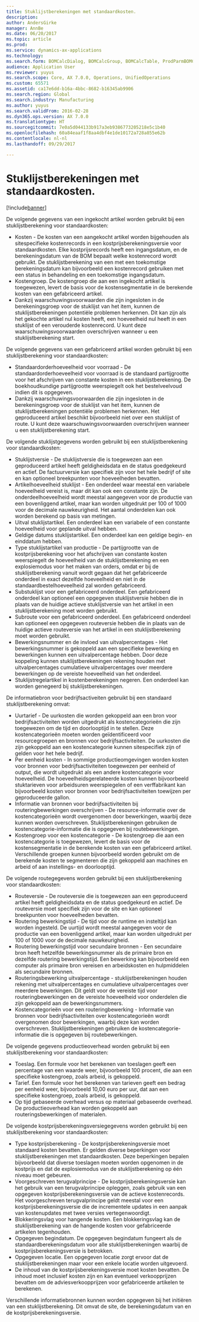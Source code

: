 ```yaml
---
title: Stuklijstberekeningen met standaardkosten.
description: 
author: AndersGirke
manager: AnnBe
ms.date: 06/20/2017
ms.topic: article
ms.prod: 
ms.service: dynamics-ax-applications
ms.technology: 
ms.search.form: BOMCalcDialog, BOMCalcGroup, BOMCalcTable, ProdParmBOMCalc
audience: Application User
ms.reviewer: yuyus
ms.search.scope: Core, AX 7.0.0, Operations, UnifiedOperations
ms.custom: 65571
ms.assetid: ca17e6dd-b16a-4bbc-8682-b16345ab9906
ms.search.region: Global
ms.search.industry: Manufacturing
ms.author: yuyus
ms.search.validFrom: 2016-02-28
ms.dyn365.ops.version: AX 7.0.0
ms.translationtype: HT
ms.sourcegitcommit: 7e0a5d044133b917a3eb9386773205218e5c1b40
ms.openlocfilehash: 60a84eaaf1f8aa4dbf4e1de10172a728a855e62b
ms.contentlocale: nl-nl
ms.lasthandoff: 09/29/2017

---
```


# <a name="bom-calculations-with-standard-costs"></a>Stuklijstberekeningen met standaardkosten.

[!include[banner](../includes/banner.md)]




De volgende gegevens van een ingekocht artikel worden gebruikt bij een stuklijstberekening voor standaardkosten:
-   Kosten - De kosten van een aangekocht artikel worden bijgehouden als sitespecifieke kostenrecords in een kostprijsberekeningsversie voor standaardkosten. Elke kostprijsrecords heeft een ingangsdatum, en de berekeningsdatum van de BOM bepaalt welke kostenrecord wordt gebruikt. De stuklijstberekening van een met een toekomstige berekeningsdatum kan bijvoorbeeld een kostenrecord gebruiken met een status in behandeling en een toekomstige ingangsdatum.
-   Kostengroep. De kostengroep die aan een ingekocht artikel is toegewezen, levert de basis voor de kostensegmentatie in de berekende kosten van een gefabriceerd artikel.
-   Dankzij waarschuwingsvoorwaarden die zijn ingesloten in de berekeningsgroep voor de stuklijst van het item, kunnen de stuklijstberekeningen potentiële problemen herkennen. Dit kan zijn als het gekochte artikel nul kosten heeft, een hoeveelheid nul heeft in een stuklijst of een verouderde kostenrecord. U kunt deze waarschuwingsvoorwaarden overschrijven wanneer u een stuklijstberekening start.

De volgende gegevens van een gefabriceerd artikel worden gebruikt bij een stuklijstberekening voor standaardkosten:
-   Standaardorderhoeveelheid voor voorraad - De standaardorderhoeveelheid voor voorraad is de standaard partijgrootte voor het afschrijven van constante kosten in een stuklijstberekening. De boekhoudkundige partijgrootte weerspiegelt ook het bestelveelvoud indien dit is opgegeven.
-   Dankzij waarschuwingsvoorwaarden die zijn ingesloten in de berekeningsgroep voor de stuklijst van het item, kunnen de stuklijstberekeningen potentiële problemen herkennen. Het geproduceerd artikel beschikt bijvoorbeeld niet over een stuklijst of route. U kunt deze waarschuwingsvoorwaarden overschrijven wanneer u een stuklijstberekening start.

De volgende stuklijstgegevens worden gebruikt bij een stuklijstberekening voor standaardkosten:
-   Stuklijstversie - De stuklijstversie die is toegewezen aan een geproduceerd artikel heeft geldigheidsdata en de status goedgekeurd en actief. De factuurversie kan specifiek zijn voor het hele bedrijf of site en kan optioneel breekpunten voor hoeveelheden bevatten.
-   Artikelhoeveelheid stuklijst - Een onderdeel waar meestal een variabele hoeveelheid vereist is, maar dit kan ook een constante zijn. De onderdeelhoeveelheid wordt meestal aangegeven voor de productie van een bovenliggend artikel, maar kan worden uitgedrukt per 100 of 1000 voor de decimale nauwkeurigheid. Het aantal onderdelen kan ook worden berekend op basis van metingen.
-   Uitval stuklijstartikel. Een onderdeel kan een variabele of een constante hoeveelheid voor geplande uitval hebben.
-   Geldige datums stuklijstartikel. Een onderdeel kan een geldige begin- en einddatum hebben.
-   Type stuklijstartikel van productie - De partijgrootte van de kostprijsberekening voor het afschrijven van constante kosten weerspiegelt de hoeveelheid van de stuklijstberekening en een explosiemodus voor het maken van orders, omdat er bij de stuklijstberekening vanuit wordt gegaan dat het gefabriceerde onderdeel in exact dezelfde hoeveelheid en niet in de standaardbestelhoeveelheid zal worden gefabriceerd.
-   Substuklijst voor een gefabriceerd onderdeel. Een gefabriceerd onderdeel kan optioneel een opgegeven stuklijstversie hebben die in plaats van de huidige actieve stuklijstversie van het artikel in een stuklijstberekening moet worden gebruikt.
-   Subroute voor een gefabriceerd onderdeel. Een gefabriceerd onderdeel kan optioneel een opgegeven routeversie hebben die in plaats van de huidige actieve routeversie van het artikel in een stuklijstberekening moet worden gebruikt.
-   Bewerkingsnummer en de invloed van uitvalpercentages - Het bewerkingsnummer is gekoppeld aan een specifieke bewerking en bewerkingen kunnen een uitvalpercentage hebben. Door deze koppeling kunnen stuklijstberekeningen rekening houden met uitvalpercentages cumulatieve uitvalpercentages over meerdere bewerkingen op de vereiste hoeveelheid van het onderdeel.
-   Stuklijstregelartikel in kostenberekeningen negeren. Een onderdeel kan worden genegeerd bij stuklijstberekeningen.

De informatiebron voor bedrijfsactiveiten gebruikt bij een standaard stuklijstberekening omvat:
-   Uurtarief - De uurkosten die worden gekoppeld aan een bron voor bedrijfsactiviteiten worden uitgedrukt als kostencategorieën die zijn toegewezen om de tijd en doorlooptijd in te stellen. Deze kostencategorieën moeten worden geïdentificeerd voor resourcegroepen en bronnen voor bedrijfsactiviteiten. De uurkosten die zijn gekoppeld aan een kostencategorie kunnen sitespecifiek zijn of gelden voor het hele bedrijf.
-   Per eenheid kosten - In sommige productieomgevingen worden kosten voor bronnen voor bedrijfsactiviteiten toegewezen per eenheid of output, die wordt uitgedrukt als een andere kostencategorie voor hoeveelheid. De hoeveelheidsgerelateerde kosten kunnen bijvoorbeeld stuktarieven voor arbeidsuren weerspiegelen of een verffabrikant kan bijvoorbeeld kosten voor bronnen voor bedrijfsactiviteiten toewijzen per geproduceerde gallon.
-   Informatie van bronnen voor bedrijfsactiviteiten bij routeringbewerkingen overschrijven - De resource-informatie over de kostencategorieën wordt overgenomen door bewerkingen, waarbij deze kunnen worden overschreven. Stuklijstberekeningen gebruiken de kostencategorie-informatie die is opgegeven bij routebewerkingen.
-   Kostengroep voor een kostencategorie - De kostengroep die aan een kostencategorie is toegewezen, levert de basis voor de kostensegmentatie in de berekende kosten van een gefabriceerd artikel. Verschillende groepen kunnen bijvoorbeeld worden gebruikt om de berekende kosten te segmenteren die zijn gekoppeld aan machines en arbeid of aan instellings- en doorlooptijd.

De volgende routegegevens worden gebruikt bij een stuklijstberekening voor standaardkosten:
-   Routeversie - De routeversie die is toegewezen aan een geproduceerd artikel heeft geldigheidsdata en de status goedgekeurd en actief. De routeversie moet specifiek zijn voor de site en kan optioneel breekpunten voor hoeveelheden bevatten.
-   Routering bewerkingstijd - De tijd voor de runtime en insteltijd kan worden ingesteld. De uurtijd wordt meestal aangegeven voor de productie van een bovenliggend artikel, maar kan worden uitgedrukt per 100 of 1000 voor de decimale nauwkeurigheid.
-   Routering bewerkingstijd voor secundaire bronnen - Een secundaire bron heeft hetzelfde bewerkingsnummer als de primaire bron en dezelfde routering bewerkingstijd. Een bewerking kan bijvoorbeeld een computer als primaire bron vereisen en arbeidskosten en hulpmiddelen als secundaire bronnen.
-   Routeringsbewerking uitvalpercentage - stuklijstberekeningen houden rekening met uitvalpercentages en cumulatieve uitvalpercentages over meerdere bewerkingen. Dit geldt voor de vereiste tijd voor routeringbewerkingen en de vereiste hoeveelheid voor onderdelen die zijn gekoppeld aan de bewerkingsnummers.
-   Kostencategorieën voor een routeringbewerking - Informatie van bronnen voor bedrijfsactiviteiten over kostencategorieën wordt overgenomen door bewerkingen, waarbij deze kan worden overschreven. Stuklijstberekeningen gebruiken de kostencategorie-informatie die is opgegeven bij routebewerkingen.

De volgende gegevens productieoverhead worden gebruikt bij een stuklijstberekening voor standaardkosten:
-   Toeslag. Een formule voor het berekenen van toeslagen geeft een percentage van een waarde weer, bijvoorbeeld 100 procent, die aan een specifieke kostengroep, zoals arbeid, is gekoppeld.
-   Tarief. Een formule voor het berekenen van tarieven geeft een bedrag per eenheid weer, bijvoorbeeld 10,00 euro per uur, dat aan een specifieke kostengroep, zoals arbeid, is gekoppeld.
-   Op tijd gebaseerde overhead versus op materiaal gebaseerde overhead. De productieoverhead kan worden gekoppeld aan routeringsbewerkingen of materialen.

De volgende kostprijsberekeningsversiegegevens worden gebruikt bij een stuklijstberekening voor standaardkosten:
-   Type kostprijsberekening - De kostprijsberekeningsversie moet standaard kosten bevatten. Er gelden diverse beperkingen voor stuklijstberekeningen met standaardkosten. Deze beperkingen bepalen bijvoorbeeld dat diverse toeslagen moeten worden opgenomen in de kostprijs en dat de explosiemodus van de stuklijstberekening op één niveau moet gebeuren.
-   Voorgeschreven terugvalprincipe - De kostprijsberekeningsversie kan het gebruik van een terugvalprincipe opleggen, zoals gebruik van een opgegeven kostprijsberekeningsversie van de actieve kostenrecords. Het voorgeschreven terugvalprincipe geldt meestal voor een kostprijsberekeningsversie die de incrementele updates in een aanpak van kostenupdates met twee versies vertegenwoordigt.
-   Blokkeringsvlag voor hangende kosten. Een blokkeringsvlag kan de stuklijstberekening van de hangende kosten voor gefabriceerde artikelen tegenhouden.
-   Opgegeven begindatum. De opgegeven begindatum fungeert als de standaardberekeningsdatum voor alle stuklijstberekeningen waarbij de kostprijsberekeningsversie is betrokken.
-   Opgegeven locatie. Een opgegeven locatie zorgt ervoor dat de stuklijstberekeningen maar voor een enkele locatie worden uitgevoerd.
-   De inhoud van de kostprijsberekeningsversie moet kosten bevatten. De inhoud moet inclusief kosten zijn en kan eventueel verkoopprijzen bevatten om de adviesverkoopprijzen voor gefabriceerde artikelen te berekenen.

Verschillende informatiebronnen kunnen worden opgegeven bij het initiëren van een stuklijstberekening. Dit omvat de site, de berekeningsdatum van en de kostprijsberekeningsversie.







